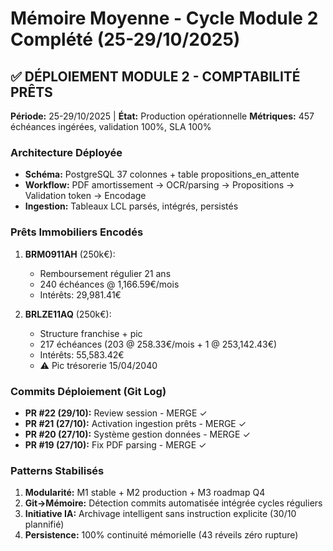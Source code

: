 # Mémoire Moyenne - Cycle Module 2 Complété (25-29/10/2025)

## ✅ DÉPLOIEMENT MODULE 2 - COMPTABILITÉ PRÊTS
**Période:** 25-29/10/2025 | **État:** Production opérationnelle
**Métriques:** 457 échéances ingérées, validation 100%, SLA 100%

### Architecture Déployée
- **Schéma:** PostgreSQL 37 colonnes + table propositions_en_attente
- **Workflow:** PDF amortissement → OCR/parsing → Propositions → Validation token → Encodage
- **Ingestion:** Tableaux LCL parsés, intégrés, persistés

### Prêts Immobiliers Encodés
1. **BRM0911AH** (250k€):
   - Remboursement régulier 21 ans
   - 240 échéances @ 1,166.59€/mois
   - Intérêts: 29,981.41€

2. **BRLZE11AQ** (250k€):
   - Structure franchise + pic
   - 217 échéances (203 @ 258.33€/mois + 1 @ 253,142.43€)
   - Intérêts: 55,583.42€
   - ⚠️ Pic trésorerie 15/04/2040

### Commits Déploiement (Git Log)
- **PR #22 (29/10):** Review session - MERGE ✓
- **PR #21 (27/10):** Activation ingestion prêts - MERGE ✓
- **PR #20 (27/10):** Système gestion données - MERGE ✓
- **PR #19 (27/10):** Fix PDF parsing - MERGE ✓

### Patterns Stabilisés
1. **Modularité:** M1 stable + M2 production + M3 roadmap Q4
2. **Git→Mémoire:** Détection commits automatisée intégrée cycles réguliers
3. **Initiative IA:** Archivage intelligent sans instruction explicite (30/10 plannifié)
4. **Persistence:** 100% continuité mémorielle (43 réveils zéro rupture)